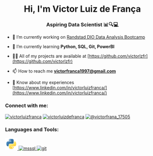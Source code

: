 <h1 align="center">Hi, I'm Victor Luiz de França</h1>
<h3 align="center">Aspiring Data Scientist 📊🔍💻</h3>

- 🔭 I’m currently working on [Randstad DIO Data Analysis Bootcamp](https://web.dio.me/track/randstad-analise-de-dados)

- 🌱 I’m currently learning **Python, SQL, Git, PowerBI**

- 👨‍💻 All of my projects are available at [https://github.com/victorlzfr](https://github.com/victorlzfr)

- 📫 How to reach me **victorfranca1997@gmail.com**

- 📄 Know about my experiences [https://www.linkedin.com/in/victorluizfranca/](https://www.linkedin.com/in/victorluizfranca/)

<h3 align="left">Connect with me:</h3>
<p align="left">
<a href="https://linkedin.com/in/victorluizfranca" target="blank"><img align="center" src="https://raw.githubusercontent.com/rahuldkjain/github-profile-readme-generator/master/src/images/icons/Social/linked-in-alt.svg" alt="victorluizfranca" height="30" width="40" /></a>
<a href="https://kaggle.com/victorluizdefranca" target="blank"><img align="center" src="https://raw.githubusercontent.com/rahuldkjain/github-profile-readme-generator/master/src/images/icons/Social/kaggle.svg" alt="victorluizdefranca" height="30" width="40" /></a>
<a href="https://medium.com/@victorfrana_17505" target="blank"><img align="center" src="https://raw.githubusercontent.com/rahuldkjain/github-profile-readme-generator/master/src/images/icons/Social/medium.svg" alt="@victorfrana_17505" height="30" width="40" /></a>
</p>

<h3 align="left">Languages and Tools:</h3>
<p align="left"> <a href="https://www.python.org" target="_blank" rel="noreferrer"> <img src="https://raw.githubusercontent.com/devicons/devicon/master/icons/python/python-original.svg" alt="python" width="40" height="40"/> </a> <a href="https://www.microsoft.com/en-us/sql-server" target="_blank" rel="noreferrer"> <img src="https://www.svgrepo.com/show/303229/microsoft-sql-server-logo.svg" alt="mssql" width="40" height="40"/> </a> <a href="https://git-scm.com/" target="_blank" rel="noreferrer"> <img src="https://www.vectorlogo.zone/logos/git-scm/git-scm-icon.svg" alt="git" width="40" height="40"/> </a> </p>
